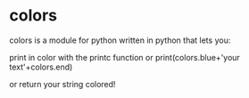 # colors

colors is a module for python written in python that lets you:

print in color with the printc function or print(colors.blue+'your text'+colors.end)

or return your string colored!
